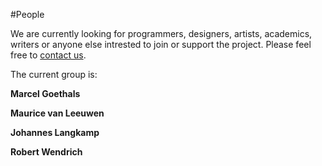 #People

We are currently looking for programmers, designers, artists, academics, writers or anyone else intrested to join or support the project. Please feel free to [contact us](mailto:marcel@wolkenmachine.nl).

The current group is:

**Marcel Goethals**

**Maurice van Leeuwen**

**Johannes Langkamp**

**Robert Wendrich**
